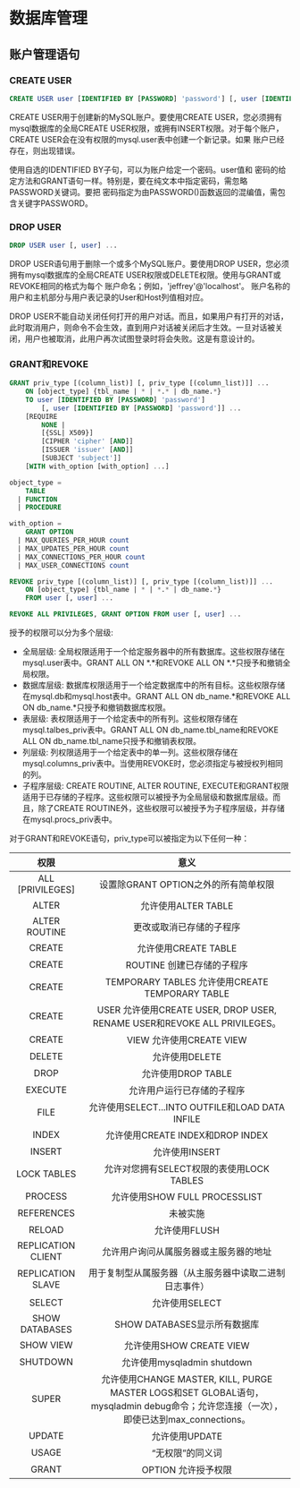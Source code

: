 # 数据库管理

## 账户管理语句

### CREATE USER

```sql
CREATE USER user [IDENTIFIED BY [PASSWORD] 'password'] [, user [IDENTIFIED BY [PASSWORD] 'password']] ...
```

CREATE USER用于创建新的MySQL账户。要使用CREATE USER，您必须拥有mysql数据库的全局CREATE USER权限，或拥有INSERT权限。对于每个账户，CREATE USER会在没有权限的mysql.user表中创建一个新记录。如果 账户已经存在，则出现错误。

使用自选的IDENTIFIED BY子句，可以为账户给定一个密码。user值和 密码的给定方法和GRANT语句一样。特别是，要在纯文本中指定密码，需忽略PASSWORD关键词。要把 密码指定为由PASSWORD()函数返回的混编值，需包含关键字PASSWORD。

### DROP USER

```sql
DROP USER user [, user] ...
```

DROP USER语句用于删除一个或多个MySQL账户。要使用DROP USER，您必须拥有mysql数据库的全局CREATE USER权限或DELETE权限。使用与GRANT或REVOKE相同的格式为每个 账户命名；例如，'jeffrey'@'localhost'。 账户名称的用户和主机部分与用户表记录的User和Host列值相对应。

DROP USER不能自动关闭任何打开的用户对话。而且，如果用户有打开的对话，此时取消用户，则命令不会生效，直到用户对话被关闭后才生效。一旦对话被关闭，用户也被取消，此用户再次试图登录时将会失败。这是有意设计的。

### GRANT和REVOKE

```sql
GRANT priv_type [(column_list)] [, priv_type [(column_list)]] ...
    ON [object_type] {tbl_name | * | *.* | db_name.*}
    TO user [IDENTIFIED BY [PASSWORD] 'password']
        [, user [IDENTIFIED BY [PASSWORD] 'password']] ...
    [REQUIRE
        NONE |
        [{SSL| X509}]
        [CIPHER 'cipher' [AND]]
        [ISSUER 'issuer' [AND]]
        [SUBJECT 'subject']]
    [WITH with_option [with_option] ...]

object_type =
    TABLE
  | FUNCTION
  | PROCEDURE

with_option =
    GRANT OPTION
  | MAX_QUERIES_PER_HOUR count
  | MAX_UPDATES_PER_HOUR count
  | MAX_CONNECTIONS_PER_HOUR count
  | MAX_USER_CONNECTIONS count

REVOKE priv_type [(column_list)] [, priv_type [(column_list)]] ...
    ON [object_type] {tbl_name | * | *.* | db_name.*}
    FROM user [, user] ...

REVOKE ALL PRIVILEGES, GRANT OPTION FROM user [, user] ...
```

授予的权限可以分为多个层级: 

*  全局层级: 全局权限适用于一个给定服务器中的所有数据库。这些权限存储在mysql.user表中。GRANT ALL ON *.*和REVOKE ALL ON *.*只授予和撤销全局权限。
*  数据库层级: 数据库权限适用于一个给定数据库中的所有目标。这些权限存储在mysql.db和mysql.host表中。GRANT ALL ON db_name.*和REVOKE ALL ON db_name.*只授予和撤销数据库权限。
*  表层级: 表权限适用于一个给定表中的所有列。这些权限存储在mysql.talbes_priv表中。GRANT ALL ON db_name.tbl_name和REVOKE ALL ON db_name.tbl_name只授予和撤销表权限。
*  列层级: 列权限适用于一个给定表中的单一列。这些权限存储在mysql.columns_priv表中。当使用REVOKE时，您必须指定与被授权列相同的列。
*  子程序层级: CREATE ROUTINE, ALTER ROUTINE, EXECUTE和GRANT权限适用于已存储的子程序。这些权限可以被授予为全局层级和数据库层级。而且，除了CREATE ROUTINE外，这些权限可以被授予为子程序层级，并存储在mysql.procs_priv表中。

对于GRANT和REVOKE语句，priv_type可以被指定为以下任何一种：

| 权限 | 意义 |
| :---: | :---: | 
| ALL \[PRIVILEGES\] | 设置除GRANT OPTION之外的所有简单权限 |
| ALTER | 允许使用ALTER TABLE |
| ALTER ROUTINE | 更改或取消已存储的子程序 |
| CREATE | 允许使用CREATE TABLE |
| CREATE | ROUTINE 创建已存储的子程序 |
| CREATE | TEMPORARY TABLES 允许使用CREATE TEMPORARY TABLE |
| CREATE | USER 允许使用CREATE USER, DROP USER, RENAME USER和REVOKE ALL PRIVILEGES。 |
| CREATE | VIEW 允许使用CREATE VIEW |
| DELETE | 允许使用DELETE |
| DROP | 允许使用DROP TABLE |
| EXECUTE | 允许用户运行已存储的子程序 |
| FILE | 允许使用SELECT...INTO OUTFILE和LOAD DATA INFILE |
| INDEX | 允许使用CREATE INDEX和DROP INDEX |
| INSERT | 允许使用INSERT |
| LOCK TABLES | 允许对您拥有SELECT权限的表使用LOCK TABLES |
| PROCESS | 允许使用SHOW FULL PROCESSLIST |
| REFERENCES | 未被实施 |
| RELOAD | 允许使用FLUSH |
| REPLICATION CLIENT | 允许用户询问从属服务器或主服务器的地址 |
| REPLICATION SLAVE | 用于复制型从属服务器（从主服务器中读取二进制日志事件） |
| SELECT | 允许使用SELECT |
| SHOW DATABASES | SHOW DATABASES显示所有数据库 |
| SHOW VIEW | 允许使用SHOW CREATE VIEW |
| SHUTDOWN | 允许使用mysqladmin shutdown |
| SUPER | 允许使用CHANGE MASTER, KILL, PURGE MASTER LOGS和SET GLOBAL语句，mysqladmin debug命令；允许您连接（一次）， 即使已达到max_connections。 |
| UPDATE | 允许使用UPDATE |
| USAGE | “无权限”的同义词 |
| GRANT | OPTION 允许授予权限 |
 
<markdowner></markdowner>




